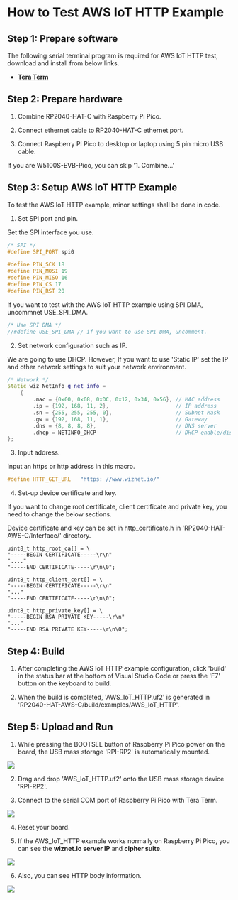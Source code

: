 # How to Test AWS IoT HTTP Example


## Step 1: Prepare software

The following serial terminal program is required for AWS IoT HTTP test, download and install from below links.

- [**Tera Term**][link-tera_term]



## Step 2: Prepare hardware

1. Combine RP2040-HAT-C with Raspberry Pi Pico.

2. Connect ethernet cable to RP2040-HAT-C ethernet port.

3. Connect Raspberry Pi Pico to desktop or laptop using 5 pin micro USB cable.

If you are W5100S-EVB-Pico, you can skip '1. Combine...'

## Step 3: Setup AWS IoT HTTP Example

To test the AWS IoT HTTP example, minor settings shall be done in code.

1. Set SPI port and pin.

Set the SPI interface you use.

```cpp
/* SPI */
#define SPI_PORT spi0

#define PIN_SCK 18
#define PIN_MOSI 19
#define PIN_MISO 16
#define PIN_CS 17
#define PIN_RST 20
```

If you want to test with the AWS IoT HTTP example using SPI DMA, uncommnet USE_SPI_DMA.

```cpp
/* Use SPI DMA */
//#define USE_SPI_DMA // if you want to use SPI DMA, uncomment.
```

2. Set network configuration such as IP.

We are going to use DHCP. However, If you want to use 'Static IP' set the IP and other network settings to suit your network environment. 

```cpp
/* Network */
static wiz_NetInfo g_net_info =
	{
		.mac = {0x00, 0x08, 0xDC, 0x12, 0x34, 0x56}, // MAC address
		.ip = {192, 168, 11, 2},                     // IP address
		.sn = {255, 255, 255, 0},                    // Subnet Mask
		.gw = {192, 168, 11, 1},                     // Gateway
		.dns = {8, 8, 8, 8},                         // DNS server
		.dhcp = NETINFO_DHCP                         // DHCP enable/disable
};
```

3. Input address.

Input an https or http address in this macro.

```c++
#define HTTP_GET_URL   "https: //www.wiznet.io/"
```

4. Set-up device certificate and key.

If you want to change root certificate, client certificate and private key, you need to change the below sections.

Device certificate and key can be set in http_certificate.h in 'RP2040-HAT-AWS-C/Interface/' directory.

```
uint8_t http_root_ca[] = \
"-----BEGIN CERTIFICATE-----\r\n"
"...."
"-----END CERTIFICATE-----\r\n\0";

uint8_t http_client_cert[] = \
"-----BEGIN CERTIFICATE-----\r\n"
"..."
"-----END CERTIFICATE-----\r\n\0";

uint8_t http_private_key[] = \
"-----BEGIN RSA PRIVATE KEY-----\r\n"
"..."
"-----END RSA PRIVATE KEY-----\r\n\0";
```



## Step 4: Build

1. After completing the AWS IoT HTTP example configuration, click 'build' in the status bar at the bottom of Visual Studio Code or press the 'F7' button on the keyboard to build.

2. When the build is completed, 'AWS_IoT_HTTP.uf2' is generated in 'RP2040-HAT-AWS-C/build/examples/AWS_IoT_HTTP'.



## Step 5: Upload and Run

1. While pressing the BOOTSEL button of Raspberry Pi Pico power on the board, the USB mass storage 'RPI-RP2' is automatically mounted.

![][link-raspberry_pi_pico_usb_mass_storage]

2. Drag and drop 'AWS_IoT_HTTP.uf2' onto the USB mass storage device 'RPI-RP2'.

3. Connect to the serial COM port of Raspberry Pi Pico with Tera Term.

![][link-connect_to_serial_com_port]

4. Reset your board.



5. If the AWS_IoT_HTTP example works normally on Raspberry Pi Pico, you can see the **wiznet.io server IP** and **cipher suite**.

![][link-server_ip_ciphersuite]

6. Also, you can see HTTP body information.

![][link-http_body_information]

<!--
Link
-->

[link-tera_term]: https://osdn.net/projects/ttssh2/releases/
[link-raspberry_pi_pico_usb_mass_storage]: https://github.com/hyoyun-Kim/RP2040-AWS-v1/blob/main/static/images/AWS_IoT_HTTP/raspberry_pi_pico_usb_mass_storage.png
[link-connect_to_serial_com_port]: https://github.com/hyoyun-Kim/RP2040-AWS-v1/blob/main/static/images/AWS_IoT_HTTP/serial_com_port.png
[link-server_ip_ciphersuite]: https://github.com/hyoyun-Kim/RP2040-AWS-v1/blob/main/static/images/AWS_IoT_HTTP/server_ip_ciphersuite.png
[link-http_body_information]: https://github.com/hyoyun-Kim/RP2040-AWS-v1/blob/main/static/images/AWS_IoT_HTTP/http_body_information.png

